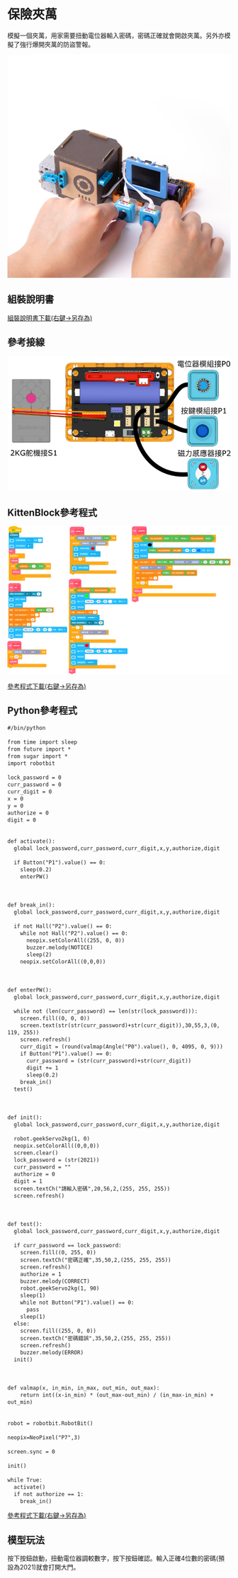 # 保險夾萬

模擬一個夾萬，用家需要扭動電位器輸入密碼，密碼正確就會開啟夾萬。另外亦模擬了強行爆開夾萬的防盜警報。

![](../images/safe.jpg)

## 組裝說明書

[組裝說明書下載(右鍵->另存為)](https://github.com/kittenbothk/kittenbothk/raw/master/Kits/future_inventor/instructions/pdf/safe.pdf)

## 參考接線

![](../images/safe_wire.png)

## KittenBlock參考程式

![](../images/safe_code.png)

[參考程式下載(右鍵->另存為)](https://github.com/kittenbothk/kittenbothk/raw/master/Kits/future_inventor/instructions/sb3/safe.sb3)

## Python參考程式

    #/bin/python
    
    from time import sleep
    from future import *
    from sugar import *
    import robotbit
    
    lock_password = 0
    curr_password = 0
    curr_digit = 0
    x = 0
    y = 0
    authorize = 0
    digit = 0
    
    
    def activate():
      global lock_password,curr_password,curr_digit,x,y,authorize,digit
    
      if Button("P1").value() == 0:
        sleep(0.2)
        enterPW()
    
    
    
    def break_in():
      global lock_password,curr_password,curr_digit,x,y,authorize,digit
    
      if not Hall("P2").value() == 0:
        while not Hall("P2").value() == 0:
          neopix.setColorAll((255, 0, 0))
          buzzer.melody(NOTICE)
          sleep(2)
        neopix.setColorAll((0,0,0))
    
    
    
    def enterPW():
      global lock_password,curr_password,curr_digit,x,y,authorize,digit
    
      while not (len(curr_password) == len(str(lock_password))):
        screen.fill((0, 0, 0))
        screen.text(str(str(curr_password)+str(curr_digit)),30,55,3,(0, 119, 255))
        screen.refresh()
        curr_digit = (round(valmap(Angle("P0").value(), 0, 4095, 0, 9)))
        if Button("P1").value() == 0:
          curr_password = (str(curr_password)+str(curr_digit))
          digit += 1
          sleep(0.2)
        break_in()
      test()
    
    
    
    def init():
      global lock_password,curr_password,curr_digit,x,y,authorize,digit
    
      robot.geekServo2kg(1, 0)
      neopix.setColorAll((0,0,0))
      screen.clear()
      lock_password = (str(2021))
      curr_password = ""
      authorize = 0
      digit = 1
      screen.textCh("請輸入密碼",20,56,2,(255, 255, 255))
      screen.refresh()
    
    
    
    def test():
      global lock_password,curr_password,curr_digit,x,y,authorize,digit
    
      if curr_password == lock_password:
        screen.fill((0, 255, 0))
        screen.textCh("密碼正確",35,50,2,(255, 255, 255))
        screen.refresh()
        authorize = 1
        buzzer.melody(CORRECT)
        robot.geekServo2kg(1, 90)
        sleep(1)
        while not Button("P1").value() == 0:
          pass
        sleep(1)
      else:
        screen.fill((255, 0, 0))
        screen.textCh("密碼錯誤",35,50,2,(255, 255, 255))
        screen.refresh()
        buzzer.melody(ERROR)
      init()
    
    
    
    def valmap(x, in_min, in_max, out_min, out_max):
        return int((x-in_min) * (out_max-out_min) / (in_max-in_min) + out_min)
    
    
    robot = robotbit.RobotBit()
    
    neopix=NeoPixel("P7",3)
    
    screen.sync = 0
    
    init()
    
    while True:
      activate()
      if not authorize == 1:
        break_in()


[參考程式下載(右鍵->另存為)](https://github.com/kittenbothk/kittenbothk/raw/master/Kits/future_inventor/instructions/py/safe.py)

## 模型玩法

按下按鈕啟動，扭動電位器調較數字，按下按鈕確認。輸入正確4位數的密碼(預設為2021)就會打開大門。